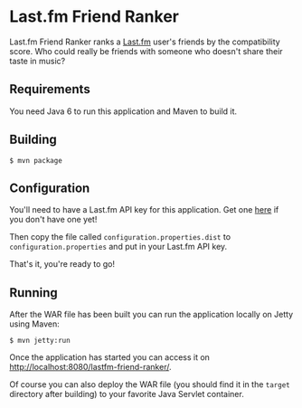 Last.fm Friend Ranker
=====================

Last.fm Friend Ranker ranks a [Last.fm](http://www.last.fm/) user's friends by the compatibility score. Who could really
be friends with someone who doesn't share their taste in music?

Requirements
------------

You need Java 6 to run this application and Maven to build it.

Building
--------

```
$ mvn package
```

Configuration
-------------

You'll need to have a Last.fm API key for this application. Get one [here](http://www.last.fm/api/account/create) if you
don't have one yet!

Then copy the file called `configuration.properties.dist` to `configuration.properties` and put in your Last.fm API key.

That's it, you're ready to go!

Running
-------

After the WAR file has been built you can run the application locally on Jetty using Maven:

```
$ mvn jetty:run
```

Once the application has started you can access it on
[http://localhost:8080/lastfm-friend-ranker/](http://localhost:8080/lastfm-friend-ranker/).

Of course you can also deploy the WAR file (you should find it in the `target` directory after building) to your
favorite Java Servlet container.